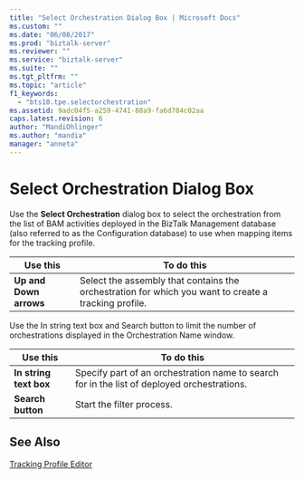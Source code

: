 ```yaml
---
title: "Select Orchestration Dialog Box | Microsoft Docs"
ms.custom: ""
ms.date: "06/08/2017"
ms.prod: "biztalk-server"
ms.reviewer: ""
ms.service: "biztalk-server"
ms.suite: ""
ms.tgt_pltfrm: ""
ms.topic: "article"
f1_keywords: 
  - "bts10.tpe.selectorchestration"
ms.assetid: 9adc04f5-a259-4741-88a9-fa6d784c02aa
caps.latest.revision: 6
author: "MandiOhlinger"
ms.author: "mandia"
manager: "anneta"
---
```

# Select Orchestration Dialog Box
Use the **Select Orchestration** dialog box to select the orchestration from the list of BAM activities deployed in the BizTalk Management database (also referred to as the Configuration database) to use when mapping items for the tracking profile.  
  
|Use this|To do this|  
|--------------|----------------|  
|**Up and Down arrows**|Select the assembly that contains the orchestration for which you want to create a tracking profile.|  
  
 Use the In string text box and Search button to limit the number of orchestrations displayed in the Orchestration Name window.  
  
|Use this|To do this|  
|--------------|----------------|  
|**In string text box**|Specify part of an orchestration name to search for in the list of deployed orchestrations.|  
|**Search button**|Start the filter process.|  
  
## See Also  
 [Tracking Profile Editor](../core/tracking-profile-editor.md)